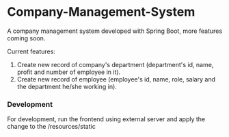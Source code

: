# Company-Management-System
A company management system developed with Spring Boot, more features coming soon.

Current features:
1. Create new record of company's department (department's id, name, profit and number of employee in it).
2. Create new record of employee (employee's id, name, role, salary and the department he/she working in).

### Development
For development, run the frontend using external server and apply the change to the /resources/static